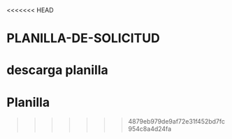 <<<<<<< HEAD
# PLANILLA-DE-SOLICITUD
descarga planilla
=======
# Planilla
>>>>>>> 4879eb979de9af72e31f452bd7fc954c8a4d24fa

